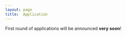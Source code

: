 ```yaml
---
layout: page
title:  Application
---
```


First round of applications will be announced **very soon**!
